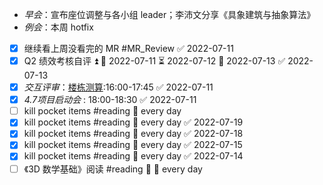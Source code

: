 - _早会_：宣布座位调整与各小组 leader；李沛文分享《具象建筑与抽象算法》 
- _例会_：本周 hotfix
- [x] 继续看上周没看完的 MR #MR_Review ✅ 2022-07-11
- [x] Q2 绩效考核自评 ⏫ 🛫 2022-07-11 ⏳ 2022-07-12 📅 2022-07-13 ✅ 2022-07-13
- [x] _交互评审_：[楼栋测算](https://www.figma.com/file/K4d3YwVxnU5830O75IJN93/%E6%A5%BC%E6%A0%8B%E6%B5%8B%E7%AE%97-0628?node-id=425%3A3790):16:00-17:45 ✅ 2022-07-11
- [x] _4.7项目启动会_ : 18:00-18:30 ✅ 2022-07-11
- [ ] kill pocket items #reading 🔁 every day
- [x] kill pocket items #reading 🔁 every day ✅ 2022-07-19
- [x] kill pocket items #reading 🔁 every day ✅ 2022-07-18
- [x] kill pocket items #reading 🔁 every day ✅ 2022-07-15
- [x] kill pocket items #reading 🔁 every day ✅ 2022-07-14
- [ ] 《3D 数学基础》阅读 #reading 🔽 🔁 every day

